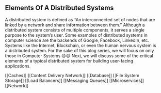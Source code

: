 
## Elements Of A Distributed Systems

A distributed system is defined as “An interconnected set of nodes that are linked by a network and share information between them.” Although a distributed system consists of multiple components, it serves a single purpose to the system’s user. Some examples of distributed systems in computer science are the backends of Google, Facebook, LinkedIn, etc. Systems like the Internet, Blockchain, or even the human nervous system is a distributed system. For the sake of this blog series, we will focus on only those in Computer Systems 😊😊 Next, we will discuss some of the critical elements of a typical distributed system for building user-facing applications.



[[Caches]]
[[Content Delivery Network]]
[[Database]]
[[File System Storage]]
[[Load Balancers]]
[[Messaging Queues]]
[[Microservices]]
[[Network]]